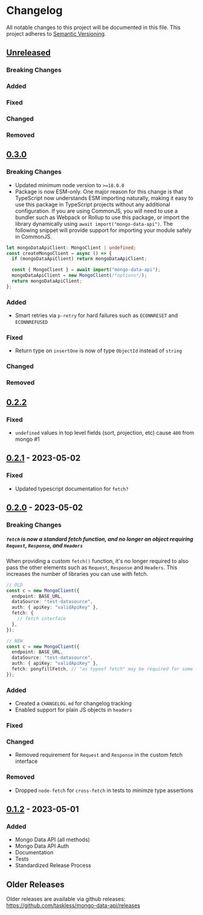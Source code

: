# Changelog

All notable changes to this project will be documented in this file. This project adheres to [Semantic Versioning](https://semver.org/spec/v2.0.0.html).

## [Unreleased]

### Breaking Changes

### Added

### Fixed

### Changed

### Removed

## [0.3.0]

### Breaking Changes

- Updated minimum node version to `>=18.0.0`
- Package is now ESM-only. One major reason for this change is that TypeScript now understands ESM importing naturally, making it easy to use this package in TypeScript projects without any additional configuration. If you are using CommonJS, you will need to use a bundler such as Webpack or Rollup to use this package, or import the library dynamically using `await import("mongo-data-api")`. The following snippet will provide support for importing your module safely in CommonJS.

```ts
let mongoDataApiClient: MongoClient | undefined;
const createMongoClient = async () => {
  if (mongoDataApiClient) return mongoDataApiClient;

  const { MongoClient } = await import("mongo-data-api");
  mongoDataApiClient = new MongoClient(/*options*/);
  return mongoDataApiClient;
};
```

### Added

- Smart retries via `p-retry` for hard failures such as `ECONNRESET` and `ECONNREFUSED`

### Fixed

- Return type on `insertOne` is now of type `ObjectId` instead of `string`

### Changed

### Removed

## [0.2.2]

### Fixed

- `undefined` values in top level fields (sort, projection, etc) cause `400` from mongo #1

## [0.2.1] - 2023-05-02

### Fixed

- Updated typescript documentation for `fetch?`

## [0.2.0] - 2023-05-02

### Breaking Changes

##### `fetch` is now a standard fetch function, and no longer an object requiring `Request`, `Response`, and `Headers`

When providing a custom `fetch()` function, it's no longer required to also pass the other elements such as `Request`, `Response` and `Headers`. This increases the number of libraries you can use with fetch.

```ts
// OLD
const c = new MongoClient({
  endpoint: BASE_URL,
  dataSource: "test-datasource",
  auth: { apiKey: "validApiKey" },
  fetch: {
    // fetch interface
  },
});

// NEW
const c = new MongoClient({
  endpoint: BASE_URL,
  dataSource: "test-datasource",
  auth: { apiKey: "validApiKey" },
  fetch: ponyfillFetch, // "as typeof fetch" may be required for some fetch libraries
});
```

### Added

- Created a `CHANGELOG.md` for changelog tracking
- Enabled support for plain JS objects in `headers`

### Fixed

### Changed

- Removed requirement for `Request` and `Response` in the custom fetch interface

### Removed

- Dropped `node-fetch` for `cross-fetch` in tests to minimze type assertions

## [0.1.2] - 2023-05-01

### Added

- Mongo Data API (all methods)
- Mongo Data API Auth
- Documentation
- Tests
- Standardized Release Process

## Older Releases

Older releases are available via github releases: https://github.com/taskless/mongo-data-api/releases

<!-- Releases -->

[unreleased]: https://github.com/taskless/mongo-data-api/compare/0.3.0...HEAD
[0.3.0]: https://github.com/taskless/mongo-data-api/compare/0.2.2...0.3.0
[0.2.2]: https://github.com/taskless/mongo-data-api/compare/0.2.1...0.2.2
[0.2.1]: https://github.com/taskless/mongo-data-api/compare/0.2.0...0.2.1
[0.2.0]: https://github.com/taskless/mongo-data-api/compare/0.1.2...0.2.0
[0.1.2]: https://github.com/taskless/mongo-data-api/compare/320744af834ca94e450e2a129283e5c7500b763d...0.1.2

<!--
Template:

### Breaking Changes
### Added
### Fixed
### Changed
### Removed
-->

